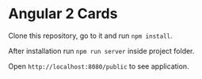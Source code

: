 # Angular 2 Cards
Clone this repository, go to it and run `npm install`.

After installation run `npm run server` inside project folder.

Open `http://localhost:8080/public` to see application.